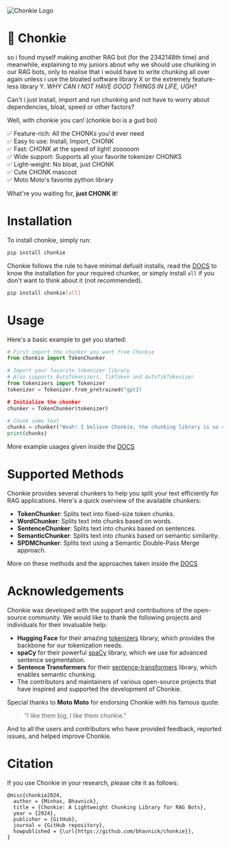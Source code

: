 ![Chonkie Logo](https://github.com/bhavnicksm/chonkie/blob/6b1b1953494d47dda9a19688c842975184ccc986/assets/chonkie_logo_br_transparent_bg.png)
# 🦛 Chonkie

so i found myself making another RAG bot (for the 2342148th time) and meanwhile, explaining to my juniors about why we should use chunking in our RAG bots, only to realise that i would have to write chunking all over again unless i use the bloated software library X or the extremely feature-less library Y. _WHY CAN I NOT HAVE GOOD THINGS IN LIFE, UGH?_

Can't i just install, import and run chunking and not have to worry about dependencies, bloat, speed or other factors?

Well, with chonkie you can! (chonkie boi is a gud boi)

✅ Feature-rich: All the CHONKs you'd ever need </br>
✅ Easy to use: Install, Import, CHONK </br>
✅ Fast: CHONK at the speed of light! zooooom </br>
✅ Wide support: Supports all your favorite tokenizer CHONKS </br>
✅ Light-weight: No bloat, just CHONK </br>
✅ Cute CHONK mascoot </br>
✅ Moto Moto's favorite python library </br>

What're you waiting for, **just CHONK it**!

# Installation
To install chonkie, simply run:

```bash
pip install chonkie
```

Chonkie follows the rule to have minimal defualt installs, read the [DOCS](/DOCS.md) to know the installation for your required chunker, or simply install `all` if you don't want to think about it (not recommended).

```bash
pip install chonkie[all]
```

# Usage

Here's a basic example to get you started:

```python
# First import the chunker you want from Chonkie 
from chonkie import TokenChunker

# Import your favorite tokenizer library
# Also supports AutoTokenizers, TikToken and AutoTikTokenizer
from tokenizers import Tokenizer 
tokenizer = Tokenizer.from_pretrained("gpt2)

# Initialize the chunker
chunker = TokenChunker(tokenizer)

# Chunk some text
chunks = chunker("Woah! I believe Chonkie, the chunking library is so cool! I love the tiny hippo hehe.")
print(chunks)
```

More example usages given inside the [DOCS](/DOCS.md)

# Supported Methods

Chonkie provides several chunkers to help you split your text efficiently for RAG applications. Here's a quick overview of the available chunkers:

- **TokenChunker**: Splits text into fixed-size token chunks.
- **WordChunker**: Splits text into chunks based on words.
- **SentenceChunker**: Splits text into chunks based on sentences.
- **SemanticChunker**: Splits text into chunks based on semantic similarity.
- **SPDMChunker**: Splits text using a Semantic Double-Pass Merge approach.

More on these methods and the approaches taken inside the [DOCS](/DOCS.md)

# Acknowledgements

Chonkie was developed with the support and contributions of the open-source community. We would like to thank the following projects and individuals for their invaluable help:

- **Hugging Face** for their amazing [tokenizers](https://github.com/huggingface/tokenizers) library, which provides the backbone for our tokenization needs.
- **spaCy** for their powerful [spaCy](https://spacy.io/) library, which we use for advanced sentence segmentation.
- **Sentence Transformers** for their [sentence-transformers](https://www.sbert.net/) library, which enables semantic chunking.
- The contributors and maintainers of various open-source projects that have inspired and supported the development of Chonkie.

Special thanks to **Moto Moto** for endorsing Chonkie with his famous quote: 
> "I like them big, I like them chonkie."

And to all the users and contributors who have provided feedback, reported issues, and helped improve Chonkie.

# Citation

If you use Chonkie in your research, please cite it as follows:

```
@misc{chonkie2024,
  author = {Minhas, Bhavnick},
  title = {Chonkie: A Lightweight Chunking Library for RAG Bots},
  year = {2024},
  publisher = {GitHub},
  journal = {GitHub repository},
  howpublished = {\url{https://github.com/bhavnick/chonkie}},
}
```
